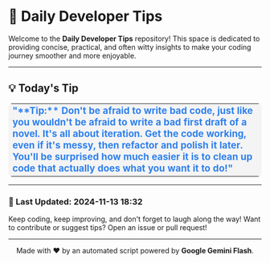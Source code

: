 
# 🌟 Daily Developer Tips

Welcome to the **Daily Developer Tips** repository! This space is dedicated to providing concise, practical, and often witty insights to make your coding journey smoother and more enjoyable.

---

## 💡 Today's Tip

<table align="center" cellpadding="10" cellspacing="0" style="background-color: #f4f4f4; border-radius: 8px; max-width: 600px; width: 100%;">
  <tr>
    <td>
      <h3 style="color: #2F80ED; margin: 0;">"**Tip:**  Don't be afraid to write bad code, just like you wouldn't be afraid to write a bad first draft of a novel.  It's all about iteration.  Get the code working, even if it's messy, then refactor and polish it later.  You'll be surprised how much easier it is to clean up code that actually does what you want it to do!"</h3>
    </td>
  </tr>
</table>

---

### 📅 Last Updated: 2024-11-13 18:32

Keep coding, keep improving, and don't forget to laugh along the way! Want to contribute or suggest tips? Open an issue or pull request!

---

<div align="center">
    Made with ❤️ by an automated script powered by <strong>Google Gemini Flash</strong>.
</div>
